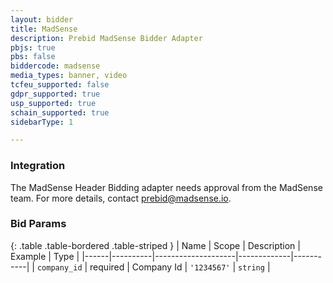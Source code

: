 ```yaml
---
layout: bidder
title: MadSense
description: Prebid MadSense Bidder Adapter
pbjs: true
pbs: false
biddercode: madsense
media_types: banner, video
tcfeu_supported: false
gdpr_supported: true
usp_supported: true
schain_supported: true
sidebarType: 1

---
```


### Integration

The MadSense Header Bidding adapter needs approval from the MadSense team. For more details, contact <prebid@madsense.io>.

### Bid Params

{: .table .table-bordered .table-striped }
| Name | Scope    | Description        | Example     | Type      |
|------|----------|--------------------|-------------|-----------|
| `company_id` | required | Company Id | `'1234567'` | `string`  |
